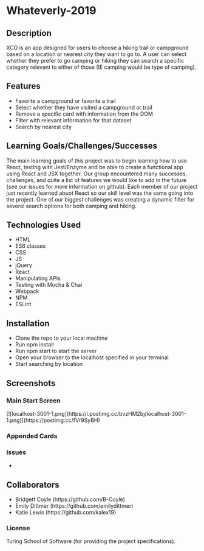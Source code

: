 # Whateverly-2019

<h2>Description</h2>
XCO is an app designed for users to choose a hiking trail or campground based on a location or nearest city they want to go to. A user can select whether they prefer to go camping or hiking they can search a specific category relevant to either of those (IE camping would be type of camping). 


<h2>Features</h2>
<ul>
    <li>Favorite a campground or favorite a trail</li>
    <li>Select whether they have visited a campground or trail</li>
    <li>Remove a specific card with information from the DOM</li>
    <li>Filter with relevant information for that dataset</li>
    <li>Search by nearest city</li>
</ul>

<h2>Learning Goals/Challenges/Successes</h2>
<p>The main learning goals of this project was to begin learning how to use React, testing with Jest/Enzyme and be able to create a functional app using React and JSX together. Our group encountered many successes, challenges, and quite a list of features we would like to add in the future (see our issues for more information on github). Each member of our project just recently learned abuot React so our skill level was the same going into the project. One of our biggest challenges was creating a dynamic filter for several search options for both camping and hiking.</p>

## Technologies Used

* HTML 
* ES6 classes
* CSS
* JS
* jQuery
* React
* Manipulating APIs
* Testing with Mocha & Chai
* Webpack
* NPM
* ESLint

<h2>Installation</h2>
<ul>
    <li>Clone the repo to your local machine</li>
    <li>Run npm install</li>
    <li>Run npm start to start the server</li>
    <li>Open your browser to the localhost specified in your terminal</li>
    <li>Start searching by location</li>
</ul>

<h2>Screenshots</h2>
<h3>Main Start Screen</h3>
[![localhost-3001-1.png](https://i.postimg.cc/bvzHM2bj/localhost-3001-1.png)](https://postimg.cc/fVr9SyBH)

<h3>Appended Cards</h3>

### Issues

*

<h2>Collaborators</h2>
<ul>
<li>Bridgett Coyle (https://github.com/B-Coyle)</li>
<li>Emily Dittmer (https://github.com/emilydittmer)</li>
<li>Katie Lewis (https://github.com/kalex19)</li>
</ul>

### License
Turing School of Software (for providing the project specifications).
